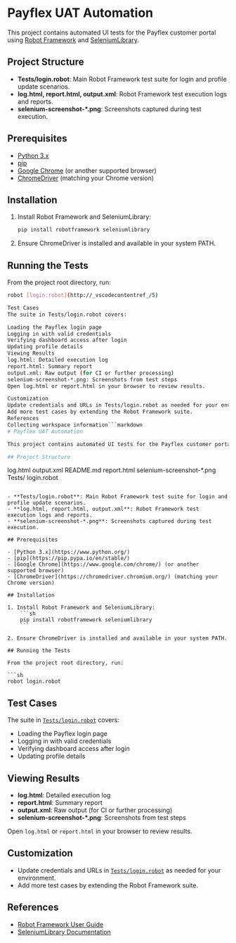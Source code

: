# Payflex UAT Automation

This project contains automated UI tests for the Payflex customer portal using [Robot Framework](https://robotframework.org/) and [SeleniumLibrary](https://robotframework.org/SeleniumLibrary/).

## Project Structure


- **Tests/login.robot**: Main Robot Framework test suite for login and profile update scenarios.
- **log.html, report.html, output.xml**: Robot Framework test execution logs and reports.
- **selenium-screenshot-*.png**: Screenshots captured during test execution.

## Prerequisites

- [Python 3.x](https://www.python.org/)
- [pip](https://pip.pypa.io/en/stable/)
- [Google Chrome](https://www.google.com/chrome/) (or another supported browser)
- [ChromeDriver](https://chromedriver.chromium.org/) (matching your Chrome version)

## Installation

1. Install Robot Framework and SeleniumLibrary:
    ```sh
    pip install robotframework seleniumlibrary
    ```

2. Ensure ChromeDriver is installed and available in your system PATH.

## Running the Tests

From the project root directory, run:

```sh
robot [login.robot](http://_vscodecontentref_/5)

Test Cases
The suite in Tests/login.robot covers:

Loading the Payflex login page
Logging in with valid credentials
Verifying dashboard access after login
Updating profile details
Viewing Results
log.html: Detailed execution log
report.html: Summary report
output.xml: Raw output (for CI or further processing)
selenium-screenshot-*.png: Screenshots from test steps
Open log.html or report.html in your browser to review results.

Customization
Update credentials and URLs in Tests/login.robot as needed for your environment.
Add more test cases by extending the Robot Framework suite.
References
Collecting workspace information```markdown
# Payflex UAT Automation

This project contains automated UI tests for the Payflex customer portal using [Robot Framework](https://robotframework.org/) and [SeleniumLibrary](https://robotframework.org/SeleniumLibrary/).

## Project Structure

```
log.html
output.xml
README.md
report.html
selenium-screenshot-*.png
Tests/
    login.robot
```

- **Tests/login.robot**: Main Robot Framework test suite for login and profile update scenarios.
- **log.html, report.html, output.xml**: Robot Framework test execution logs and reports.
- **selenium-screenshot-*.png**: Screenshots captured during test execution.

## Prerequisites

- [Python 3.x](https://www.python.org/)
- [pip](https://pip.pypa.io/en/stable/)
- [Google Chrome](https://www.google.com/chrome/) (or another supported browser)
- [ChromeDriver](https://chromedriver.chromium.org/) (matching your Chrome version)

## Installation

1. Install Robot Framework and SeleniumLibrary:
    ```sh
    pip install robotframework seleniumlibrary
    ```

2. Ensure ChromeDriver is installed and available in your system PATH.

## Running the Tests

From the project root directory, run:

```sh
robot login.robot
```

## Test Cases

The suite in [`Tests/login.robot`](Tests/login.robot) covers:

- Loading the Payflex login page
- Logging in with valid credentials
- Verifying dashboard access after login
- Updating profile details

## Viewing Results

- **log.html**: Detailed execution log
- **report.html**: Summary report
- **output.xml**: Raw output (for CI or further processing)
- **selenium-screenshot-*.png**: Screenshots from test steps

Open `log.html` or `report.html` in your browser to review results.

## Customization

- Update credentials and URLs in [`Tests/login.robot`](Tests/login.robot) as needed for your environment.
- Add more test cases by extending the Robot Framework suite.

## References

- [Robot Framework User Guide](https://robotframework.org/robotframework/latest/RobotFrameworkUserGuide.html)
- [SeleniumLibrary Documentation](https://robotframework.org/SeleniumLibrary/SeleniumLibrary.html)
